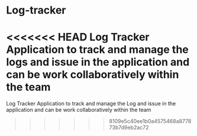 # Log-tracker
<<<<<<< HEAD
Log Tracker Application to track and manage the logs and issue in the application and can be work collaboratively within the team
=======
Log Tracker Application to track and manage the Log and issue in the application and can be work collaboratively within the team
>>>>>>> 8109e5c40ee1b0a4575468a877873b7d9eb2ac72
